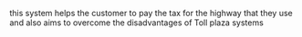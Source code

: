 this system helps the customer to pay the tax for the highway that they use and also aims to overcome the disadvantages of Toll plaza systems